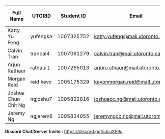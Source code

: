 | Full Name | UTORID | Student ID | Email | Best Way to Contact | Discord Username |
|-----------|--------|------------|-------|---------------------|------------------ |
| Katty Yu Feng | yufengka | 1007325752 | katty.yufeng@mail.utoronto.ca | discord | kyu #7255 |
| Calvin Tran | trancal4 | 1007061279 | calvin.tran@mail.utoronto.ca | discord | bluestriker78#0222 |
| Arjun Rathaur | rathaur1 | 1007265013 | arjun.rathaur@mail.utoronto.ca | discord | Arjunn_#4025 |
| Morgan Reid | reid kevo | 1005175329 | kevonmorgan.reid@mail.utoronto.ca | discord | Hotline#9938 |
| Joshua Chun Chit Ng | ngjoshu7 | 1005822816 | joshuacc.ng@mail.utoronto.ca | discord | fully_cooked_turkey#9233 |
| Jeremy Ng| ngjerem6| 1005834055| jeremyngcc.ng@mail.utoronto.ca| discord| JCC#3828 |

**Discord Chat/Server Invite :** https://discord.gg/5JsuXF9u